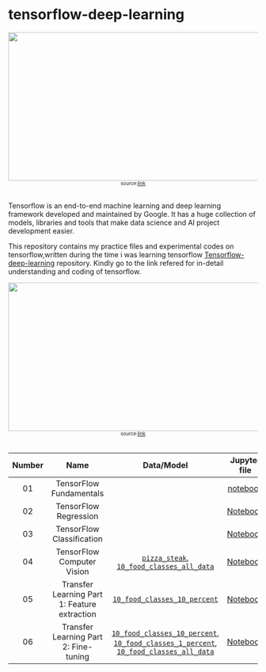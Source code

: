 # tensorflow-deep-learning

<div align ="center">
<img src="https://miro.medium.com/max/1200/1*d9fr2hmMzk-3MjOw2cOt0w.png" width="800" height="300" align="center"/>
  <br>
  <sub><sup> source:<a href ='https://pianalytix.com/exploratory-data-analysis/'>link</a> </sup></sub>
    </div>
<br>

Tensorflow is an end-to-end machine learning and deep learning framework developed and maintained by Google. It has a huge collection of models, libraries and tools that make data science and AI project development easier.

This repository contains my practice files and experimental codes on tensorflow,written during the time i was learning tensorflow [Tensorflow-deep-learning](https://github.com/mrdbourke/tensorflow-deep-learning#-02-neural-network-classification-with-tensorflow-exercises) repository. Kindly go to the link refered for in-detail understanding and coding of tensorflow.  

<div align ="center">
<img src="https://miro.medium.com/max/1000/1*ih7nHdX-bxs3qoAhOkyamw.jpeg" width="800" height="300" align="center"/>
  <br>
  <sub><sup> source:<a href ='https://pianalytix.com/exploratory-data-analysis/'>link</a> </sup></sub>
    </div>
<br>


| Number | Name | Data/Model | Jupyter file |
| :---: | :---: | :---: | :---: |
| 01 | TensorFlow Fundamentals |  | [notebook](https://github.com/Suhas-Prabhu/tensorflow-deep-learning/blob/master/1.%20Fundamentals.ipynb) |
| 02 | TensorFlow Regression |  | [Notebook](https://github.com/Suhas-Prabhu/tensorflow-deep-learning/blob/master/2.%20neural-network-regression-with-tensorflow.ipynb) |
| 03 | TensorFlow Classification |  | [Notebook](https://github.com/Suhas-Prabhu/tensorflow-deep-learning/blob/master/3.%20tensorflow-classification.ipynb) | 
| 04 | TensorFlow Computer Vision | [`pizza_steak`](https://storage.googleapis.com/ztm_tf_course/food_vision/pizza_steak.zip), [`10_food_classes_all_data`](https://storage.googleapis.com/ztm_tf_course/food_vision/10_food_classes_all_data.zip) | [Notebook](https://github.com/Suhas-Prabhu/tensorflow-deep-learning/blob/master/4.%20convolution-neural-network-with-tensorflow.ipynb) |
| 05 | Transfer Learning Part 1: Feature extraction | [`10_food_classes_10_percent`](https://storage.googleapis.com/ztm_tf_course/food_vision/10_food_classes_10_percent.zip) | [Notebook](https://github.com/Suhas-Prabhu/tensorflow-deep-learning/blob/master/5.%20transfer-learning-with-tensorflow-part-1.ipynb) | 
| 06 | Transfer Learning Part 2: Fine-tuning | [`10_food_classes_10_percent`](https://storage.googleapis.com/ztm_tf_course/food_vision/10_food_classes_10_percent.zip), [`10_food_classes_1_percent`](https://storage.googleapis.com/ztm_tf_course/food_vision/10_food_classes_1_percent.zip), [`10_food_classes_all_data`](https://storage.googleapis.com/ztm_tf_course/food_vision/10_food_classes_all_data.zip) | [Notebook](https://github.com/Suhas-Prabhu/tensorflow-deep-learning/blob/master/6.%20tensorflow-transfer-learning-part-2.ipynb) | 
